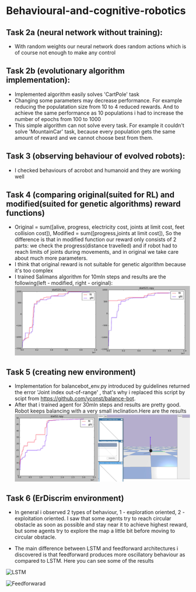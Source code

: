 # Behavioural-and-cognitive-robotics

## Task 2a (neural network without training):
* With random weights our neural network does random actions which is of course not enough to make any control

## Task 2b (evolutionary algorithm implementation):
* Implemented algorithm easily solves 'CartPole' task 
* Changing some parameters may decrease performance. For example reducing the populatation size from 10 to 4 reduced rewards. And to achieve the same performance as 10 populations i had to increase the number of epochs from 100 to 1000
* This simple algorithm can not solve every task. For example it couldn't solve 'MountainCar' task, because every population gets the same amount of reward and we cannot choose best from them.

## Task 3 (observing behaviour of evolved robots):
* I checked behaviours of acrobot and humanoid and they are working well

## Task 4 (comparing original(suited for RL) and modified(suited for genetic algorithms) reward functions)
* Original = sum([alive, progress, electricity cost, joints at limit cost, feet collision cost]), Modified = sum([progress,joints at limit cost]), So the difference is that in modified function our reward only consists of 2 parts: we check the progress(distance travelled) and if robot had to reach limits of joints during movements, and in original we take care about much more parameters.
* I think that original reward is not suitable for genetic algorithm because it's too complex
* I trained Salimans algorithm for 10mln steps and results are the following(left - modified, right - original): 
![Results of evolutionary algorithm on half cheetah environment](https://github.com/smileyenot983/Behavioural-and-cognitive-robotics/blob/master/reward_shaping_results.jpg)

## Task 5 (creating new environment)

* Implementation for balancebot_env.py introduced by guidelines returned the error 'Joint index out-of-range' , that's why i replaced this script by scipt from https://github.com/yconst/balance-bot.
* After that i trained agent for 30mln steps and results are pretty good. Robot keeps balancing with a very small inclination.Here are the results
![Results achieved by balancing robot environment](https://github.com/smileyenot983/Behavioural-and-cognitive-robotics/blob/master/balancing_robot_results.jpg)

## Task 6 (ErDiscrim environment)

* In general i observed 2 types of behaviour, 1 - exploration oriented, 2 - exploitation oriented. I saw that some agents try to reach circular obstacle as soon as possible and stay near it to achieve highest reward, but some agents try to explore the map a little bit before moving to circular obstacle.

* The main difference between LSTM and feedforward architectures i discovered is that feedforward produces more oscillatory behaviour as compared to LSTM. Here you can see some of the results

![LSTM](https://github.com/smileyenot983/Behavioural-and-cognitive-robotics/blob/master/Task_6_lstm.gif)

![Feedforwarad](https://github.com/smileyenot983/Behavioural-and-cognitive-robotics/blob/master/Task_6_feedforward.gif)




